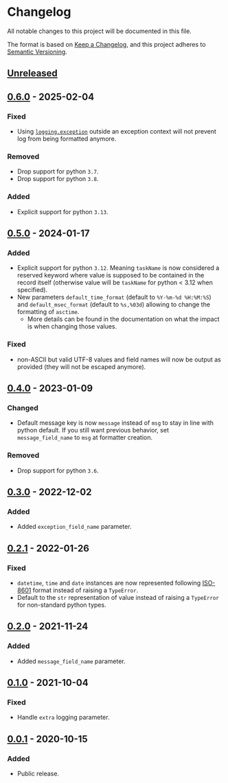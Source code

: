 # Changelog
All notable changes to this project will be documented in this file.

The format is based on [Keep a Changelog](https://keepachangelog.com/en/1.1.0/),
and this project adheres to [Semantic Versioning](https://semver.org/spec/v2.0.0.html).

## [Unreleased]

## [0.6.0] - 2025-02-04
### Fixed
- Using [`logging.exception`](https://docs.python.org/3/library/logging.html#logging.exception) outside an exception context will not prevent log from being formatted anymore.

### Removed
- Drop support for python `3.7`.
- Drop support for python `3.8`.

### Added
- Explicit support for python `3.13`.

## [0.5.0] - 2024-01-17
### Added
- Explicit support for python `3.12`. Meaning `taskName` is now considered a reserved keyword where value is supposed to be contained in the record itself (otherwise value will be `taskName` for python < 3.12 when specified).
- New parameters `default_time_format` (default to `%Y-%m-%d %H:%M:%S`) and `default_msec_format` (default to `%s,%03d`) allowing to change the formatting of `asctime`.
  - More details can be found in the documentation on what the impact is when changing those values.

### Fixed
- non-ASCII but valid UTF-8 values and field names will now be output as provided (they will not be escaped anymore).

## [0.4.0] - 2023-01-09
### Changed
- Default message key is now `message` instead of `msg` to stay in line with python default. If you still want previous behavior, set `message_field_name` to `msg` at formatter creation.

### Removed
- Drop support for python `3.6`.

## [0.3.0] - 2022-12-02
### Added
- Added `exception_field_name` parameter.

## [0.2.1] - 2022-01-26
### Fixed
- `datetime`, `time` and `date` instances are now represented following [ISO-8601](https://www.iso.org/iso-8601-date-and-time-format.html) format instead of raising a `TypeError`.
- Default to the `str` representation of value instead of raising a `TypeError` for non-standard python types.

## [0.2.0] - 2021-11-24
### Added
- Added `message_field_name` parameter.

## [0.1.0] - 2021-10-04
### Fixed
- Handle `extra` logging parameter.

## [0.0.1] - 2020-10-15
### Added
- Public release.

[Unreleased]: https://github.com/Colin-b/logging_json/compare/v0.6.0...HEAD
[0.6.0]: https://github.com/Colin-b/logging_json/compare/v0.5.0...v0.6.0
[0.5.0]: https://github.com/Colin-b/logging_json/compare/v0.4.0...v0.5.0
[0.4.0]: https://github.com/Colin-b/logging_json/compare/v0.3.0...v0.4.0
[0.3.0]: https://github.com/Colin-b/logging_json/compare/v0.2.1...v0.3.0
[0.2.1]: https://github.com/Colin-b/logging_json/compare/v0.2.0...v0.2.1
[0.2.0]: https://github.com/Colin-b/logging_json/compare/v0.1.0...v0.2.0
[0.1.0]: https://github.com/Colin-b/logging_json/compare/v0.0.1...v0.1.0
[0.0.1]: https://github.com/Colin-b/logging_json/releases/tag/v0.0.1
